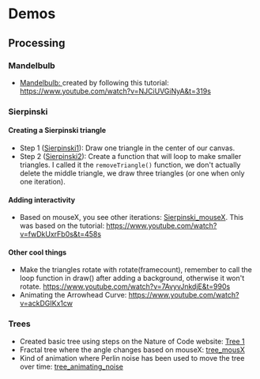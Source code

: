 # Demos
## Processing
### Mandelbulb
- <a href="./Processing/Mandelbulb/Mandelbulb.pde">Mandelbulb: </a>created by following this tutorial: https://www.youtube.com/watch?v=NJCiUVGiNyA&t=319s
### Sierpinski
#### Creating a Sierpinski triangle
- Step 1 (<a href="./Processing/Sierpinski1/Sierpinski1.pde">Sierpinski1</a>): Draw one triangle in the center of our canvas.
- Step 2 (<a href="./Processing/Sierpinski2/Sierpinski2.pde">Sierpinski2</a>): Create a function that will loop to make smaller triangles. I called it the `removeTriangle()` function, we don't actually delete the middle triangle, we draw three triangles (or one when only one iteration).
#### Adding interactivity
- Based on mouseX, you see other iterations: <a href="./Processing/Sierpinski_mouseX/Sierpinski_mouseX.pde">Sierpinski_mouseX</a>. This was based on the tutorial: https://www.youtube.com/watch?v=fwDkUxrFb0s&t=458s
#### Other cool things
- Make the triangles rotate with rotate(framecount), remember to call the loop function in draw() after adding a background, otherwise it won't rotate. https://www.youtube.com/watch?v=7AvyvJnkdjE&t=990s
- Animating the Arrowhead Curve: https://www.youtube.com/watch?v=ackDGIKx1cw
### Trees
- Created basic tree using steps on the Nature of Code website: <a href="./Processing/tree1/tree1.pde">Tree 1</a>
- Fractal tree where the angle changes based on mouseX: <a href="./Processing/tree_mouseX/tree_mouseX.pde">tree_mousX</a>
- Kind of animation where Perlin noise has been used to move the tree over time: <a href="./Processing/tree_animating_noise/tree_animating_noise.pde">tree_animating_noise</a>